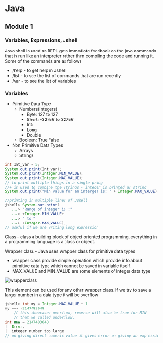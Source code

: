 # Java

## Module 1 

### Variables, Expressions,  Jshell 

<p>Java shell is  used as REPL gets immediate feedback on the java commands that is run like an interpreter rather then compiling the code and running it. Some of the commands are as follows</p>

* /help - to get help in Jshell
* /list - to see the list of commands that are run recently
* /var - to see the list of variables

### Variables

* Primitive Data Type
  * Numbers(Integers)
    * Byte: 127 to 127
    * Short: -32756 to 32756
    * Int: 
    * Long
    * Double
  * Boolean: True False
* Non Primitive Data Types
  * Arrays
  * Strings

``` java
int Int_var = 5;
System.out.print(Int_var);
System.out.print(Integer.MIN_VALUE); 
System.out.print(Integer.MAX_VALUE);
// to print multiple things in a single pring
//+ is used to combine the strings - integer is printed as string
System.out.print("Min value for an interger is: " + Integer.MAX_VALUE);

//printing in multiple lines of Jshell
jshell> System.out.print(
   ...> "Range of integer is :"
   ...> +Integer.MIN_VALUE+
   ...> " to "
   ...> +Integer.MAX_VALUE);    
// useful if we are writing long expression

```

Class - class a building block of object oriented programming. everything in a programming language is a class or object. 

Wrapper class  - Java uses wrapper class for primitive data types

* wrapper class provide simple operation which provide info about primitive data type which cannot be saved in variable itself.
* MAX_VALUE and MIN_VALUE are some elements of Integer data type

![wrapperclass](G:\Java\Tutorial\images\wrapperclass.JPG)

This element can be used for any other wrapper class. If we try to save a larger number in a data type it will be overflow

```java
jshell> int my = Integer.MAX_VALUE + 1
my ==> -2147483648
    // this showcases overflow, reverse will also be true for MIN
    // that we called underflow.
int new = 2147483648
|  Error:
|  integer number too large
// on giving direct numeric value it gives error on giving an expression it tries to assign it.
    
```

